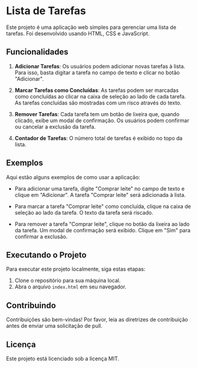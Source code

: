 # Lista de Tarefas

Este projeto é uma aplicação web simples para gerenciar uma lista de tarefas. Foi desenvolvido usando HTML, CSS e JavaScript.

## Funcionalidades

1. **Adicionar Tarefas**: Os usuários podem adicionar novas tarefas à lista. Para isso, basta digitar a tarefa no campo de texto e clicar no botão "Adicionar".

2. **Marcar Tarefas como Concluídas**: As tarefas podem ser marcadas como concluídas ao clicar na caixa de seleção ao lado de cada tarefa. As tarefas concluídas são mostradas com um risco através do texto.

3. **Remover Tarefas**: Cada tarefa tem um botão de lixeira que, quando clicado, exibe um modal de confirmação. Os usuários podem confirmar ou cancelar a exclusão da tarefa.

4. **Contador de Tarefas**: O número total de tarefas é exibido no topo da lista.

## Exemplos

Aqui estão alguns exemplos de como usar a aplicação:

- Para adicionar uma tarefa, digite "Comprar leite" no campo de texto e clique em "Adicionar". A tarefa "Comprar leite" será adicionada à lista.

- Para marcar a tarefa "Comprar leite" como concluída, clique na caixa de seleção ao lado da tarefa. O texto da tarefa será riscado.

- Para remover a tarefa "Comprar leite", clique no botão da lixeira ao lado da tarefa. Um modal de confirmação será exibido. Clique em "Sim" para confirmar a exclusão.

## Executando o Projeto

Para executar este projeto localmente, siga estas etapas:

1. Clone o repositório para sua máquina local.
2. Abra o arquivo `index.html` em seu navegador.

## Contribuindo

Contribuições são bem-vindas! Por favor, leia as diretrizes de contribuição antes de enviar uma solicitação de pull.

## Licença

Este projeto está licenciado sob a licença MIT.
